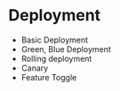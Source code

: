 # Deployment

- Basic Deployment
- Green, Blue Deployment
- Rolling deployment
- Canary
- Feature Toggle